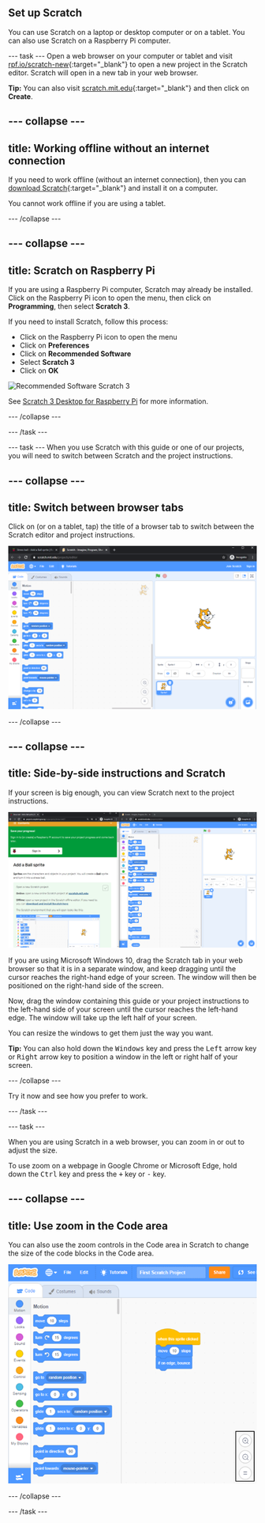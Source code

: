 ## Set up Scratch
You can use Scratch on a laptop or desktop computer or on a tablet. You can also use Scratch on a Raspberry Pi computer.

--- task ---
Open a web browser on your computer or tablet and visit [rpf.io/scratch-new](https://rpf.io/scratch-new){:target="_blank"} to open a new project in the Scratch editor. Scratch will open in a new tab in your web browser.

**Tip:** You can also visit [scratch.mit.edu](https://scratch.mit.edu/){:target="_blank"} and then click on **Create**.

--- collapse ---
---
title: Working offline without an internet connection
---

If you need to work offline (without an internet connection), then you can [download Scratch](https://scratch.mit.edu/download){:target="_blank"} and install it on a computer. 

You cannot work offline if you are using a tablet.

--- /collapse ---

--- collapse ---
--- 
title: Scratch on Raspberry Pi
---

If you are using a Raspberry Pi computer, Scratch may already be installed. Click on the Raspberry Pi icon to open the menu, then click on **Programming**, then select **Scratch 3**.

If you need to install Scratch, follow this process:
+ Click on the Raspberry Pi icon to open the menu
+ Click on **Preferences**
+ Click on **Recommended Software**
+ Select **Scratch 3**
+ Click on **OK**

![Recommended Software Scratch 3](images/recommended-software-scratch3.png)

See [Scratch 3 Desktop for Raspberry Pi](https://www.raspberrypi.org/blog/scratch-3-desktop-for-raspbian-on-raspberry-pi/) for more information.

--- /collapse ---

--- /task ---

--- task ---
When you use Scratch with this guide or one of our projects, you will need to switch between Scratch and the project instructions. 

--- collapse ---
---
title: Switch between browser tabs
---

Click on (or on a tablet, tap) the title of a browser tab to switch between the Scratch editor and project instructions.

![Browser with two tabs](images/two-tabs.png)

--- /collapse ---

--- collapse ---
--- 
title: Side-by-side instructions and Scratch
---

If your screen is big enough, you can view Scratch next to the project instructions.  

![Side by side instructions and Scratch](images/side-by-side.png)

If you are using Microsoft Windows 10, drag the Scratch tab in your web browser so that it is in a separate window, and keep dragging until the cursor reaches the right-hand edge of your screen. The window will then be positioned on the right-hand side of the screen. 

Now, drag the window containing this guide or your project instructions to the left-hand side of your screen until the cursor reaches the left-hand edge. The window will take up the left half of your screen.

You can resize the windows to get them just the way you want.

**Tip:** You can also hold down the <kbd>Windows</kbd> key and press the <kbd>Left</kbd> arrow key or <kbd>Right</kbd> arrow key to position a window in the left or right half of your screen.

--- /collapse ---

Try it now and see how you prefer to work.

--- /task ---

--- task ---

When you are using Scratch in a web browser, you can zoom in or out to adjust the size. 

To use zoom on a webpage in Google Chrome or Microsoft Edge, hold down the <kbd>Ctrl</kbd> key and press the <kbd>+</kbd> key or <kbd>-</kbd> key.

--- collapse ---
---
title: Use zoom in the Code area
---

You can also use the zoom controls in the Code area in Scratch to change the size of the code blocks in the Code area.

![Scratch resize code blocks](images/zoom-code-area.png)

--- /collapse ---

--- /task ---

